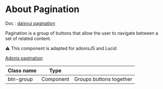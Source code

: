 # About Pagination

Doc : [daisyui pagination](https://daisyui.com/components/pagination/)

Pagination is a group of buttons that allow the user to navigate between a set of related content.

⚠️ This component is adapted for adonisJS and Lucid

[Adonis pagination](https://docs.adonisjs.com/guides/database/pagination)

| Class name | Type      |                         |
| ---------- | --------- | ----------------------- |
| btn-group  | Component | Groups buttons together |
